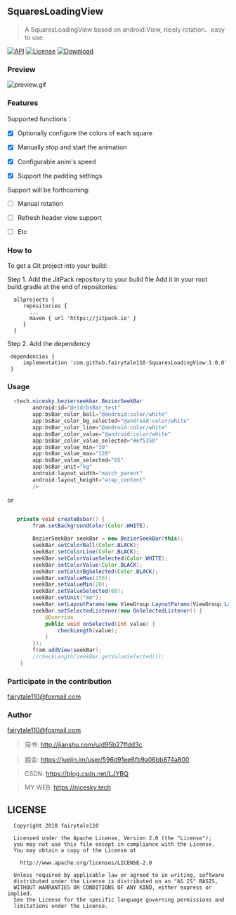 
## SquaresLoadingView
> A SquaresLoadingView based on android.View, nicely rotation、easy to use.

[![API](https://img.shields.io/badge/API-19%2B-brightgreen.svg)](https://android-arsenal.com/api?level=19) 
[![License](https://img.shields.io/badge/license-Apache%202-green.svg)](https://www.apache.org/licenses/LICENSE-2.0)
[![Download](https://img.shields.io/badge/Download-1.0.0-brightgreen.svg) ](https://github.com/fairytale110/SquaresLoadingView/archive/1.0.0.zip)

### Preview

![preview.gif](https://upload-images.jianshu.io/upload_images/1781452-f256a5f5da4f9026.gif?imageMogr2/auto-orient/strip)

### Features

Supported functions：

- [x] Optionally configure the colors of each square
- [x] Manually stop and start the animation
- [x] Configurable anim's speed

- [x] Support the padding settings


Support will be forthcoming:

- [ ] Manual rotation

- [ ] Refresh header view support

- [ ] Etc 

### How to 

To get a Git project into your build:

Step 1. Add the JitPack repository to your build file
Add it in your root build.gradle at the end of repositories:
```
  allprojects {
     repositories {
       ...
       maven { url 'https://jitpack.io' }
     }
  }
```
Step 2. Add the dependency
```
 dependencies {
     implementation 'com.github.fairytale110:SquaresLoadingView:1.0.0'
 }
```

### Usage

```java
  <tech.nicesky.bezierseekbar.BezierSeekBar
        android:id="@+id/bsBar_test"
        app:bsBar_color_ball="@android:color/white"
        app:bsBar_color_bg_selected="@android:color/white"
        app:bsBar_color_line="@android:color/white"
        app:bsBar_color_value="@android:color/white"
        app:bsBar_color_value_selected="#ef5350"
        app:bsBar_value_min="30"
        app:bsBar_value_max="120"
        app:bsBar_value_selected="65"
        app:bsBar_unit="kg"
        android:layout_width="match_parent"
        android:layout_height="wrap_content"
        />
```
or
```java

   private void createBsbar() {
        fram.setBackgroundColor(Color.WHITE);
        
        BezierSeekBar seekBar = new BezierSeekBar(this);
        seekBar.setColorBall(Color.BLACK);
        seekBar.setColorLine(Color.BLACK);
        seekBar.setColorValueSelected(Color.WHITE);
        seekBar.setColorValue(Color.BLACK);
        seekBar.setColorBgSelected(Color.BLACK);
        seekBar.setValueMax(150);
        seekBar.setValueMin(20);
        seekBar.setValueSelected(60);
        seekBar.setUnit("mm");
        seekBar.setLayoutParams(new ViewGroup.LayoutParams(ViewGroup.LayoutParams.MATCH_PARENT,     ViewGroup.LayoutParams.WRAP_CONTENT));
        seekBar.setSelectedListener(new OnSelectedListener() {
            @Override
            public void onSelected(int value) {
                checkLength(value);
            }
        });
        fram.addView(seekBar);
        //checkLength(seekBar.getValueSelected());
    }
```

### Participate in the contribution
fairytale110@foxmail.com


### Author
fairytale110@foxmail.com
> 简书: http://jianshu.com/u/d95b27ffdd3c

> 掘金: https://juejin.im/user/596d91ee6fb9a06bb874a800

> CSDN: https://blog.csdn.net/LJYBQ

> MY WEB: https://nicesky.tech


## LICENSE

```
  Copyright 2018 fairytale110

  Licensed under the Apache License, Version 2.0 (the "License");
  you may not use this file except in compliance with the License.
  You may obtain a copy of the License at

    http://www.apache.org/licenses/LICENSE-2.0

  Unless required by applicable law or agreed to in writing, software
  distributed under the License is distributed on an "AS IS" BASIS,
  WITHOUT WARRANTIES OR CONDITIONS OF ANY KIND, either express or implied.
  See the License for the specific language governing permissions and
  limitations under the License.
```
